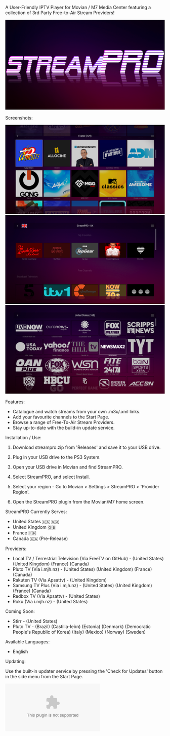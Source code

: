 A User-Friendly IPTV Player for Movian / M7 Media Center featuring a collection of 3rd Party Free-to-Air Stream Providers!


![StreamPRO Logo](/logo.png)

Screenshots:

![StreamPRO Logo](/Screenshots/1.png)
![StreamPRO Logo](/Screenshots/2.png)
![StreamPRO Logo](/Screenshots/3.png)

Features:
* Catalogue and watch streams from your own .m3u/.xml links.
* Add your favourite channels to the Start Page.
* Browse a range of Free-To-Air Stream Providers.
* Stay up-to-date with the build-in update service.

Installation / Use:
1) Download streampro.zip from 'Releases' and save it to your USB drive.

2) Plug in your USB drive to the PS3 System.

3) Open your USB drive in Movian and find StreamPRO.

4) Select StreamPRO, and select Install.

5) Select your region - Go to Movian > Settings > StreamPRO > 'Provider Region'.

6) Open the StreamPRO plugin from the Movian/M7 home screen.

StreamPRO Currently Serves:
* United States 🇺🇸 🇲🇽
* United Kingdom 🇬🇧
* France 🇫🇷
* Canada 🇨🇦 (Pre-Release)

Providers:
* Local TV / Terrestrial Television (Via FreeTV on GitHub) -
(United States)
(United Kingdom)
(France)
(Canada)
* Pluto TV (Via i.mjh.nz) -
(United States)
(United Kingdom)
(France)
(Canada)
* Rakuten TV (Via Apsattv) -
(United Kingdom)
* Samsung TV Plus (Via i.mjh.nz) -
(United States)
(United Kingdom)
(France)
(Canada)
* Redbox TV (Via Apsattv) -
(United States)
* Roku (Via i.mjh.nz) -
(United States)

Coming Soon:
* Stirr -
(United States)
* Pluto TV -
(Brazil)
(Castilla-leòn)
(Estonia)
(Denmark)
(Democratic People's Republic of Korea)
(Italy)
(Mexico)
(Norway)
(Sweden)

Available Languages:
* English

Updating:

Use the built-in updater service by pressing the 'Check for Updates' button in the side menu from the Start Page. 

 ![Pre-Release Version - May Contain Bugs](/unstable.zip?raw=true)
